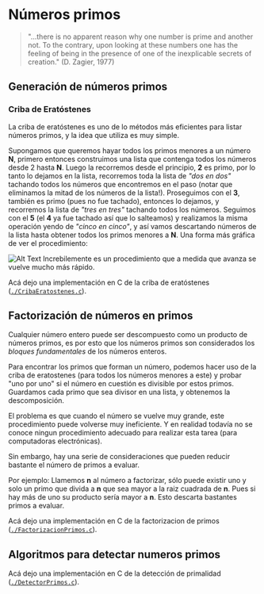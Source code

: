 # Números primos

> "...there is no apparent reason why one number is prime and another not. To the contrary, upon looking at these numbers one has the feeling of being in the presence of one of the inexplicable secrets of creation." (D. Zagier, 1977) 


## Generación de números primos

### Criba de Eratóstenes
La criba de eratóstenes es uno de lo métodos más eficientes para listar números primos, y la idea que utiliza es muy simple.

Supongamos que queremos hayar todos los primos menores a un número **N**, primero entonces construimos una lista que contenga todos los números desde 2 hasta **N**. Luego la recorremos desde el principio, **2** es primo, por lo tanto lo dejamos en la lista, recorremos toda la lista de *"dos en dos"* tachando todos los números que encontremos en el paso (notar que eliminamos la mitad de los números de la lista!). Proseguimos con el **3**,  también es primo (pues no fue tachado), entonces lo dejamos, y recorremos la lista de *"tres en tres"* tachando todos los números. Seguimos con el **5** (el **4** ya fue tachado así que lo salteamos) y realizamos la misma operación yendo de *"cinco en cinco"*, y así vamos descartando números de la lista hasta obtener todos los primos menores a **N**. Una forma más gráfica de ver el procedimiento:

![Alt Text](http://recursospython.com/wp-content/uploads/2016/06/sieve.gif)
Increbilemente es un procedimiento que a medida que avanza se vuelve mucho más rápido.


Acá dejo una implementación en C de la criba de eratóstenes  ([`./CribaEratostenes.c`](./CribaEratostenes.c)).


## Factorización de números en primos

Cualquier número entero puede ser descompuesto como un producto de números primos, es por esto que los números primos son considerados los *bloques fundamentales* de los números enteros. 

Para encontrar los primos que forman un número, podemos hacer uso de la criba de eratostenes (para todos los números menores a este) y probar "uno por uno" si el número en cuestión es divisible por estos primos. Guardamos cada primo que sea divisor en una lista, y obtenemos la descomposición.

El problema es que cuando el número se vuelve muy grande, este procedimiento puede volverse muy ineficiente. Y en realidad todavía no se conoce ningun procedimiento adecuado para realizar esta tarea (para computadoras electrónicas).

Sin embargo, hay una serie de consideraciones que pueden reducir bastante el número de primos a evaluar.

Por ejemplo: Llamemos **n** al número a factorizar, sólo puede existir uno y solo un primo que divida a **n** que sea mayor a la raiz cuadrada de **n**. Pues si hay más de uno su producto sería mayor a **n**.  Esto descarta bastantes primos a evaluar.

Acá dejo una implementación en C de la factorizacion de primos  ([`./FactorizacionPrimos.c`](./FactorizacionPrimos.c)).

## Algoritmos para detectar numeros primos

Acá dejo una implementación en C de la detección de primalidad  ([`./DetectorPrimos.c`](./DetectorPrimos.c)).
